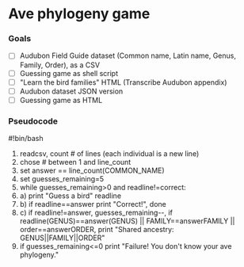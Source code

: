 # Ave phylogeny game

### Goals
- [ ] Audubon Field Guide dataset (Common name, Latin name, Genus, Family, Order), as a CSV
- [ ] Guessing game as shell script
- [ ] "Learn the bird families" HTML (Transcribe Audubon appendix)
- [ ] Audubon dataset JSON version
- [ ] Guessing game as HTML

### Pseudocode
#!bin/bash  
1. readcsv, count # of lines (each individual is a new line)
2. chose # between 1 and line_count
3. set answer == line_count(COMMON_NAME)
4. set guesses_remaining=5
5. while guesses_remaining>0 and readline!=correct:
5. a) print "Guess a bird" readline
5. b) if readline==answer print "Correct!", done
5. c) if readline!=answer, guesses_remaining--, if readline(GENUS)==answer(GENUS) || FAMILY==answerFAMILY || order==answerORDER, print "Shared ancestry: GENUS||FAMILY||ORDER"
6. if guesses_remaining<=0 print "Failure! You don't know your ave phylogeny."
